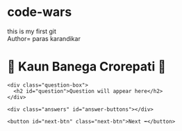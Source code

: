 # code-wars
this is my first git
<br>
Author= paras karandikar
<br>
<!DOCTYPE html>
<html lang="en">
<head>
  <meta charset="UTF-8" />
  <meta name="viewport" content="width=device-width, initial-scale=1.0" />
  <title>KBC Quiz Game</title>
  <link rel="stylesheet" href="styles.css" />
</head>

<body>
  <div class="kbc-container">
    <h1 class="title">🎯 Kaun Banega Crorepati 🎯</h1>

    <div class="question-box">
      <h2 id="question">Question will appear here</h2>
    </div>

    <div class="answers" id="answer-buttons"></div>

    <button id="next-btn" class="next-btn">Next ➡️</button>
  </div>

  <!-- 👇 Your script should be linked here -->
  <script src="script.js"></script>
</body>
</html>

